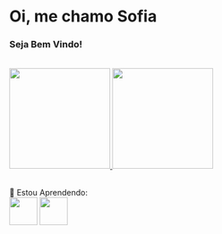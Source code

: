 <h1> Oi, me chamo Sofia </h1>
<h3> Seja Bem Vindo! </h3><br>
          
<div>
<a href="https://github.com/Sofias2">
<img height="180px" src="https://github-readme-stats.vercel.app/api/top-langs/?username=Sofias2&layout=compact&langs_count=7&theme=dracula"/> 
<img height="180em" src="https://github-readme-stats.vercel.app/api?username=Sofias2&show_icons=true&theme=dracula&include_all_commits=true&count_private=true"/>
</a>
 </div> <br>
          
📖 Estou Aprendendo:<br>
<img width=50px; src="https://cdn.jsdelivr.net/gh/devicons/devicon/icons/javascript/javascript-original.svg" />
 <img width=50px; src="https://cdn.jsdelivr.net/gh/devicons/devicon/icons/php/php-original.svg" />
          
